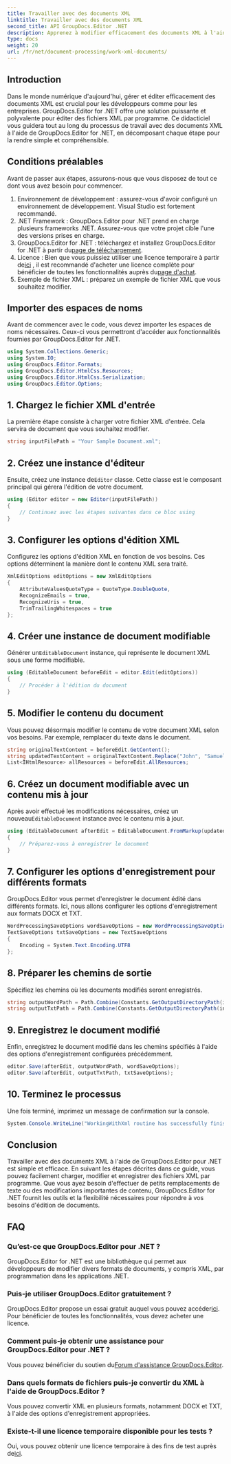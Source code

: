 ```yaml
---
title: Travailler avec des documents XML
linktitle: Travailler avec des documents XML
second_title: API GroupDocs.Editor .NET
description: Apprenez à modifier efficacement des documents XML à l'aide de GroupDocs.Editor pour .NET grâce à notre guide étape par étape, couvrant toutes les étapes et options essentielles.
type: docs
weight: 20
url: /fr/net/document-processing/work-xml-documents/
---
```

## Introduction
Dans le monde numérique d'aujourd'hui, gérer et éditer efficacement des documents XML est crucial pour les développeurs comme pour les entreprises. GroupDocs.Editor for .NET offre une solution puissante et polyvalente pour éditer des fichiers XML par programme. Ce didacticiel vous guidera tout au long du processus de travail avec des documents XML à l'aide de GroupDocs.Editor for .NET, en décomposant chaque étape pour la rendre simple et compréhensible.
## Conditions préalables
Avant de passer aux étapes, assurons-nous que vous disposez de tout ce dont vous avez besoin pour commencer.
1. Environnement de développement : assurez-vous d'avoir configuré un environnement de développement. Visual Studio est fortement recommandé.
2. .NET Framework : GroupDocs.Editor pour .NET prend en charge plusieurs frameworks .NET. Assurez-vous que votre projet cible l'une des versions prises en charge.
3.  GroupDocs.Editor for .NET : téléchargez et installez GroupDocs.Editor for .NET à partir du[page de téléchargement](https://releases.groupdocs.com/editor/net/).
4.  Licence : Bien que vous puissiez utiliser une licence temporaire à partir de[ici](https://purchase.groupdocs.com/temporary-license/) , il est recommandé d'acheter une licence complète pour bénéficier de toutes les fonctionnalités auprès du[page d'achat](https://purchase.groupdocs.com/buy).
5. Exemple de fichier XML : préparez un exemple de fichier XML que vous souhaitez modifier.
## Importer des espaces de noms
Avant de commencer avec le code, vous devez importer les espaces de noms nécessaires. Ceux-ci vous permettront d'accéder aux fonctionnalités fournies par GroupDocs.Editor for .NET.
```csharp
using System.Collections.Generic;
using System.IO;
using GroupDocs.Editor.Formats;
using GroupDocs.Editor.HtmlCss.Resources;
using GroupDocs.Editor.HtmlCss.Serialization;
using GroupDocs.Editor.Options;
```
## 1. Chargez le fichier XML d'entrée
La première étape consiste à charger votre fichier XML d'entrée. Cela servira de document que vous souhaitez modifier.
```csharp
string inputFilePath = "Your Sample Document.xml";
```
## 2. Créez une instance d'éditeur
 Ensuite, créez une instance de`Editor` classe. Cette classe est le composant principal qui gérera l'édition de votre document.
```csharp
using (Editor editor = new Editor(inputFilePath))
{
    // Continuez avec les étapes suivantes dans ce bloc using
}
```
## 3. Configurer les options d'édition XML
Configurez les options d'édition XML en fonction de vos besoins. Ces options déterminent la manière dont le contenu XML sera traité.
```csharp
XmlEditOptions editOptions = new XmlEditOptions
{
    AttributeValuesQuoteType = QuoteType.DoubleQuote,
    RecognizeEmails = true,
    RecognizeUris = true,
    TrimTrailingWhitespaces = true
};
```
## 4. Créer une instance de document modifiable
 Générer un`EditableDocument` instance, qui représente le document XML sous une forme modifiable.
```csharp
using (EditableDocument beforeEdit = editor.Edit(editOptions))
{
    // Procéder à l'édition du document
}
```
## 5. Modifier le contenu du document
Vous pouvez désormais modifier le contenu de votre document XML selon vos besoins. Par exemple, remplacer du texte dans le document.
```csharp
string originalTextContent = beforeEdit.GetContent();
string updatedTextContent = originalTextContent.Replace("John", "Samuel");
List<IHtmlResource> allResources = beforeEdit.AllResources;
```
## 6. Créez un document modifiable avec un contenu mis à jour
 Après avoir effectué les modifications nécessaires, créez un nouveau`EditableDocument` instance avec le contenu mis à jour.
```csharp
using (EditableDocument afterEdit = EditableDocument.FromMarkup(updatedTextContent, allResources))
{
    // Préparez-vous à enregistrer le document
}
```
## 7. Configurer les options d'enregistrement pour différents formats
GroupDocs.Editor vous permet d'enregistrer le document édité dans différents formats. Ici, nous allons configurer les options d'enregistrement aux formats DOCX et TXT.
```csharp
WordProcessingSaveOptions wordSaveOptions = new WordProcessingSaveOptions(WordProcessingFormats.Docx);
TextSaveOptions txtSaveOptions = new TextSaveOptions
{
    Encoding = System.Text.Encoding.UTF8
};
```
## 8. Préparer les chemins de sortie
Spécifiez les chemins où les documents modifiés seront enregistrés.
```csharp
string outputWordPath = Path.Combine(Constants.GetOutputDirectoryPath(inputFilePath), Path.GetFileNameWithoutExtension(inputFilePath) + ".docx");
string outputTxtPath = Path.Combine(Constants.GetOutputDirectoryPath(inputFilePath), Path.GetFileNameWithoutExtension(inputFilePath) + ".txt");
```
## 9. Enregistrez le document modifié
Enfin, enregistrez le document modifié dans les chemins spécifiés à l'aide des options d'enregistrement configurées précédemment.
```csharp
editor.Save(afterEdit, outputWordPath, wordSaveOptions);
editor.Save(afterEdit, outputTxtPath, txtSaveOptions);
```
## 10. Terminez le processus
Une fois terminé, imprimez un message de confirmation sur la console.
```csharp
System.Console.WriteLine("WorkingWithXml routine has successfully finished");
```
## Conclusion
Travailler avec des documents XML à l'aide de GroupDocs.Editor pour .NET est simple et efficace. En suivant les étapes décrites dans ce guide, vous pouvez facilement charger, modifier et enregistrer des fichiers XML par programme. Que vous ayez besoin d'effectuer de petits remplacements de texte ou des modifications importantes de contenu, GroupDocs.Editor for .NET fournit les outils et la flexibilité nécessaires pour répondre à vos besoins d'édition de documents.
## FAQ
### Qu’est-ce que GroupDocs.Editor pour .NET ?
GroupDocs.Editor for .NET est une bibliothèque qui permet aux développeurs de modifier divers formats de documents, y compris XML, par programmation dans les applications .NET.
### Puis-je utiliser GroupDocs.Editor gratuitement ?
 GroupDocs.Editor propose un essai gratuit auquel vous pouvez accéder[ici](https://releases.groupdocs.com/). Pour bénéficier de toutes les fonctionnalités, vous devez acheter une licence.
### Comment puis-je obtenir une assistance pour GroupDocs.Editor pour .NET ?
 Vous pouvez bénéficier du soutien du[Forum d'assistance GroupDocs.Editor](https://forum.groupdocs.com/c/editor/20).
### Dans quels formats de fichiers puis-je convertir du XML à l'aide de GroupDocs.Editor ?
Vous pouvez convertir XML en plusieurs formats, notamment DOCX et TXT, à l'aide des options d'enregistrement appropriées.
### Existe-t-il une licence temporaire disponible pour les tests ?
 Oui, vous pouvez obtenir une licence temporaire à des fins de test auprès de[ici](https://purchase.groupdocs.com/temporary-license/).